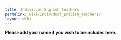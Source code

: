 ```yaml
---
title: Individual English teachers
permalink: wiki/Individual_English_teachers/
layout: wiki
---
```


**Please add your name if you wish to be included here.**
